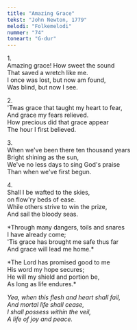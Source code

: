 ```yaml
---
title: "Amazing Grace"
tekst: "John Newton, 1779"
melodi: "Folkemelodi"
nummer: "74"
toneart: "G-dur"
---
```


1\.\
Amazing grace! How sweet the sound\
That saved a wretch like me.\
I once was lost, but now am found,\
Was blind, but now I see.

2\.\
'Twas grace that taught my heart to fear,\
And grace my fears relieved.\
How precious did that grace appear\
The hour I first believed.

3\.\
When we've been there ten thousand years\
Bright shining as the sun,\
We've no less days to sing God's praise\
Than when we've first begun.

4\.\
Shall I be wafted to the skies,\
on flow'ry beds of ease.\
While others strive to win the prize,\
And sail the bloody seas.

*Through many dangers, toils and snares\
I have already come;\
'Tis grace has brought me safe thus far\
And grace will lead me home.\*

*The Lord has promised good to me\
His word my hope secures;\
He will my shield and portion be,\
As long as life endures.\*

*Yea, when this flesh and heart shall fail,\
And mortal life shall cease,\
I shall possess within the veil,\
A life of joy and peace.*
